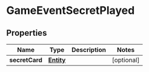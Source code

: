 
# GameEventSecretPlayed

## Properties
Name | Type | Description | Notes
------------ | ------------- | ------------- | -------------
**secretCard** | [**Entity**](Entity.md) |  |  [optional]



